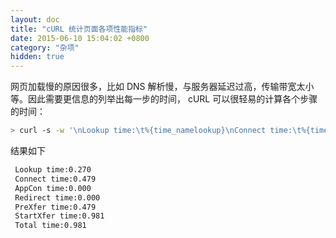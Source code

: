 ```yaml
---
layout: doc
title: "cURL 统计页面各项性能指标"
date: 2015-06-10 15:04:02 +0800
category: "杂项"
hidden: true
---
```


网页加载慢的原因很多，比如 DNS 解析慢，与服务器延迟过高，传输带宽太小等。因此需要更信息的列举出每一步的时间， cURL 可以很轻易的计算各个步骤的时间：

```bash
> curl -s -w '\nLookup time:\t%{time_namelookup}\nConnect time:\t%{time_connect}\nAppCon time:\t%{time_appconnect}\nRedirect time:\t%{time_redirect}\nPreXfer time:\t%{time_pretransfer}\nStartXfer time:\t%{time_starttransfer}\n\nTotal time:\t%{time_total}\n' -o /dev/null https://www.co-ding.com
```

结果如下

```bash
 Lookup time:0.270
 Connect time:0.479
 AppCon time:0.000
 Redirect time:0.000
 PreXfer time:0.479
 StartXfer time:0.981
 Total time:0.981
```
